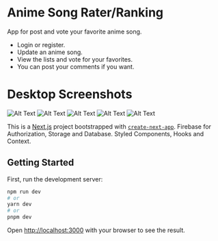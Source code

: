 # Anime Song Rater/Ranking

App for post and vote your favorite anime song.
* Login or register.
* Update an anime song.
* View the lists and vote for your favorites. 
* You can post your comments if you want.

# Desktop Screenshots
![Alt Text](https://i.ibb.co/8YjQsBm/Captura-de-pantalla-2023-01-21-125609.webp)
![Alt Text](https://i.ibb.co/1sYzp0b/Captura-de-pantalla-2023-01-21-125643.webp)
![Alt Text](https://i.ibb.co/vPCWX24/Captura-de-pantalla-2023-01-21-125716.webp)
![Alt Text](https://i.ibb.co/y8pTcD2/Captura-de-pantalla-2023-01-21-125745.webp)
![Alt Text](https://i.ibb.co/3v2f2X8/Captura-de-pantalla-2023-01-21-130051.webp)


This is a [Next.js](https://nextjs.org/) project bootstrapped with [`create-next-app`](https://github.com/vercel/next.js/tree/canary/packages/create-next-app).
Firebase for Authorization, Storage and Database.
Styled Components, Hooks and Context.

## Getting Started

First, run the development server:

```bash
npm run dev
# or
yarn dev
# or
pnpm dev
```

Open [http://localhost:3000](http://localhost:3000) with your browser to see the result.
